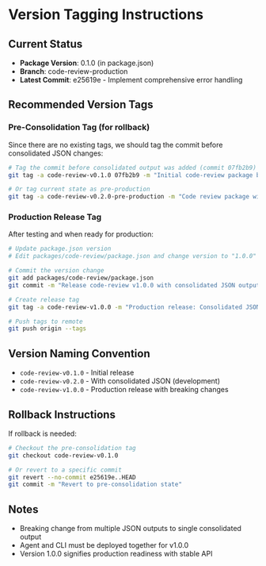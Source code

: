 # Version Tagging Instructions

## Current Status

- **Package Version**: 0.1.0 (in package.json)
- **Branch**: code-review-production
- **Latest Commit**: e25619e - Implement comprehensive error handling

## Recommended Version Tags

### Pre-Consolidation Tag (for rollback)

Since there are no existing tags, we should tag the commit before consolidated JSON changes:

```bash
# Tag the commit before consolidated output was added (commit 07fb2b9)
git tag -a code-review-v0.1.0 07fb2b9 -m "Initial code-review package before consolidated JSON output"

# Or tag current state as pre-production
git tag -a code-review-v0.2.0-pre-production -m "Code review package with consolidated JSON (pre-production)"
```

### Production Release Tag

After testing and when ready for production:

```bash
# Update package.json version
# Edit packages/code-review/package.json and change version to "1.0.0"

# Commit the version change
git add packages/code-review/package.json
git commit -m "Release code-review v1.0.0 with consolidated JSON output."

# Create release tag
git tag -a code-review-v1.0.0 -m "Production release: Consolidated JSON output for agent compatibility"

# Push tags to remote
git push origin --tags
```

## Version Naming Convention

- `code-review-v0.1.0` - Initial release
- `code-review-v0.2.0` - With consolidated JSON (development)
- `code-review-v1.0.0` - Production release with breaking changes

## Rollback Instructions

If rollback is needed:

```bash
# Checkout the pre-consolidation tag
git checkout code-review-v0.1.0

# Or revert to a specific commit
git revert --no-commit e25619e..HEAD
git commit -m "Revert to pre-consolidation state"
```

## Notes

- Breaking change from multiple JSON outputs to single consolidated output
- Agent and CLI must be deployed together for v1.0.0
- Version 1.0.0 signifies production readiness with stable API
